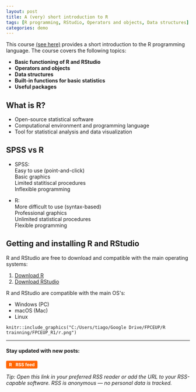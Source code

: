 ```yaml
---
layout: post
title: A (very) short introduction to R 
tags: [R programming, RStudio, Operators and objects, Data structures]
categories: demo
---
```


This course [(see here)](https://github.com/tiagodsferreira/RIntro_4h) provides a short introduction to the R programming language.
The course covers the following topics: 
- **Basic functioning of R and RStudio**
- **Operators and objects**
- **Data structures**
- **Built-in functions for basic statistics**
- **Useful packages**


## What is R?
- Open-source statistical software  
- Computational environment and programming language  
- Tool for statistical analysis and data visualization  

## SPSS vs R
- SPSS:  
Easy to use (point-and-click)   
Basic graphics   
Limited statitiscal procedures   
Inflexible programming

- R:  
More difficult to use (syntax-based)   
Professional graphics    
Unlimited statistical procedures   
Flexible programming  

## Getting and installing R and RStudio
R and RStudio are free to download and compatible with the main operating systems:

1. [Download R](http://cran.r-project.org/)  
2. [Download RStudio](http://www.rstudio.org/)

R and RStudio are compatible with the main OS's:  
- Windows (PC)  
- macOS (Mac)  
- Linux

```{r, echo = FALSE}
knitr::include_graphics("C:/Users/tiago/Google Drive/FPCEUP/R trainning/FPCEUP_R1/r.png")
```
<!-- 
NOTE: GitHub Pages won’t render local images from your C: drive. 
Later, move the image to your repository (e.g., assets/images/r.png) 
and reference it relatively: 
![R environment](assets/images/r.png)
-->



---

#### Stay updated with new posts:  
<a href="https://tiagodsferreira.github.io/JARW/feed.xml" target="_blank" style="
    display:inline-flex;
    align-items:center;
    gap:4px;
    padding:3px 8px;
    background-color:#ff6600;
    color:white;
    font-weight:bold;
    border-radius:3px;
    text-decoration:none;
    font-size:0.85em;
">
<img src="https://upload.wikimedia.org/wikipedia/commons/4/43/Feed-icon.svg" alt="RSS" width="14" height="14"> RSS feed
</a>  

*Tip: Open this link in your preferred RSS reader or add the URL to your RSS-capable software. RSS is anonymous — no personal data is tracked.*

